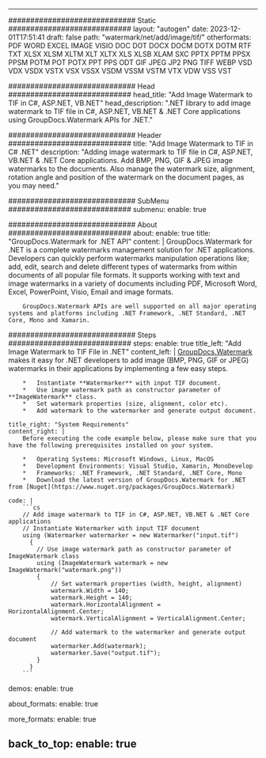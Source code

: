 
---
############################# Static ############################
layout: "autogen"
date: 2023-12-01T17:51:41
draft: false
path: "watermark/net/add/image/tif/"
otherformats: PDF WORD EXCEL IMAGE VISIO DOC DOT DOCX DOCM DOTX DOTM RTF TXT XLSX XLSM XLTM XLT XLTX XLS XLSB XLAM SXC PPTX PPTM PPSX PPSM POTM POT POTX PPT PPS ODT GIF JPEG JP2 PNG TIFF WEBP VSD VDX VSDX VSTX VSX VSSX VSDM VSSM VSTM VTX VDW VSS VST

############################# Head ############################
head_title: "Add Image Watermark to TIF in C#, ASP.NET, VB.NET"
head_description: ".NET library to add image watermark to TIF file in C#, ASP.NET, VB.NET & .NET Core applications using GroupDocs.Watermark APIs for .NET."

############################# Header ############################
title: "Add Image Watermark to TIF in C# .NET"
description: "Adding image watermark to TIF file in C#, ASP.NET, VB.NET & .NET Core applications. Add BMP, PNG, GIF & JPEG image watermarks to the documents. Also manage the watermark size, alignment, rotation angle and position of the watermark on the document pages, as you may need."

############################# SubMenu ############################
submenu:
    enable: true

############################# About ############################
about:
    enable: true
    title: "GroupDocs.Watermark for .NET API"
    content: |
        GroupDocs.Watermark for .NET is a complete watermarks management solution for .NET applications. Developers can quickly perform watermarks manipulation operations like; add, edit, search and delete different types of watermarks from within documents of all popular file formats. It supports working with text and image watermarks in a variety of documents including PDF, Microsoft Word, Excel, PowerPoint, Visio, Email and image formats.
        
        GroupDocs.Watermark APIs are well supported on all major operating systems and platforms including .NET Framework, .NET Standard, .NET Core, Mono and Xamarin.

############################# Steps ############################
steps:
    enable: true
    title_left: "Add Image Watermark to TIF File in .NET"
    content_left: |
        [GroupDocs.Watermark](https://products.groupdocs.com/watermark/net/) makes it easy for .NET developers to add image (BMP, PNG, GIF or JPEG) watermarks in their applications by implementing a few easy steps.

        *   Instantiate **Watermarker** with input TIF document.
        *   Use image watermark path as constructor parameter of **ImageWatermark** class.
        *   Set watermark properties (size, alignment, color etc).
        *   Add watermark to the watermarker and generate output document.
        
    title_right: "System Requirements"
    content_right: |
        Before executing the code example below, please make sure that you have the following prerequisites installed on your system.

        *   Operating Systems: Microsoft Windows, Linux, MacOS
        *   Development Environments: Visual Studio, Xamarin, MonoDevelop
        *   Frameworks: .NET Framework, .NET Standard, .NET Core, Mono
        *   Download the latest version of GroupDocs.Watermark for .NET from [Nuget](https://www.nuget.org/packages/GroupDocs.Watermark)
        
    code: |
        ```cs
        // Add image watermark to TIF in C#, ASP.NET, VB.NET & .NET Core applications
        // Instantiate Watermarker with input TIF document
        using (Watermarker watermarker = new Watermarker("input.tif")
          {
            // Use image watermark path as constructor parameter of ImageWatermark class
            using (ImageWatermark watermark = new ImageWatermark("watermark.png"))
            {
                // Set watermark properties (width, height, alignment)
                watermark.Width = 140;
                watermark.Height = 140;
                watermark.HorizontalAlignment = HorizontalAlignment.Center;
                watermark.VerticalAlignment = VerticalAlignment.Center;

                // Add watermark to the watermarker and generate output document
                watermarker.Add(watermark);
                watermarker.Save("output.tif");
            }
          }
        ```        

demos:
    enable: true
        

about_formats:
    enable: true


more_formats:
    enable: true


back_to_top:
    enable: true
---